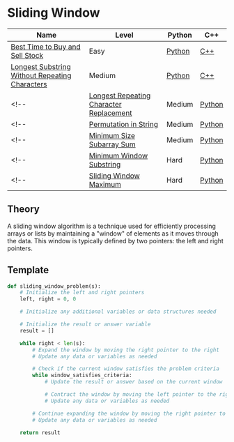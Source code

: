 # Sliding Window

| Name                                                                                                                            | Level  | Python                    | C++                  |
|---------------------------------------------------------------------------------------------------------------------------------|--------|---------------------------|----------------------|
| [Best Time to Buy and Sell Stock](https://leetcode.com/problems/best-time-to-buy-and-sell-stock/)                               | Easy   | [Python](./python/121.py) | [C++](./cpp/121.cpp) |
| [Longest Substring Without Repeating Characters](https://leetcode.com/problems/longest-substring-without-repeating-characters/) | Medium | [Python](./python/3.py)   | [C++](./cpp/3.cpp)   |
<!-- | [Longest Repeating Character Replacement](https://leetcode.com/problems/longest-repeating-character-replacement/)               | Medium | [Python](./python/424.py) | [C++](./cpp/424.cpp) | -->
<!-- | [Permutation in String](https://leetcode.com/problems/permutation-in-string/)                                                   | Medium | [Python](./python/567.py) | [C++](./cpp/567.cpp) | -->
<!-- | [Minimum Size Subarray Sum](https://leetcode.com/problems/minimum-size-subarray-sum/)                                           | Medium | [Python](./python/209.py) | [C++](./cpp/209.cpp) | -->
<!-- | [Minimum Window Substring](https://leetcode.com/problems/minimum-window-substring/)                                             | Hard   | [Python](./python/76.py)  |                      | -->
<!-- | [Sliding Window Maximum](https://leetcode.com/problems/sliding-window-maximum/)                                                 | Hard   | [Python](./python/239.py) |                      | -->

## Theory

A sliding window algorithm is a technique used for efficiently processing arrays or lists by maintaining a "window" of elements as it moves through the data. This window is typically defined by two pointers: the left and right pointers.

## Template

```python
def sliding_window_problem(s):
    # Initialize the left and right pointers
    left, right = 0, 0

    # Initialize any additional variables or data structures needed

    # Initialize the result or answer variable
    result = []

    while right < len(s):
        # Expand the window by moving the right pointer to the right
        # Update any data or variables as needed

        # Check if the current window satisfies the problem criteria
        while window_satisfies_criteria:
            # Update the result or answer based on the current window

            # Contract the window by moving the left pointer to the right
            # Update any data or variables as needed

        # Continue expanding the window by moving the right pointer to the right
        # Update any data or variables as needed

    return result
```
